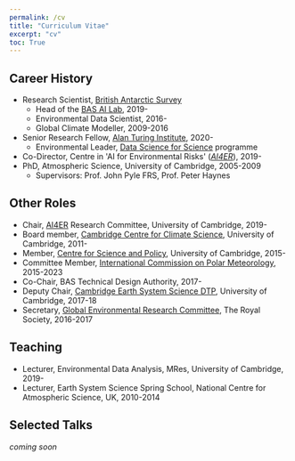 ```yaml
---
permalink: /cv
title: "Curriculum Vitae"
excerpt: "cv"
toc: True
---
```


## Career History
* Research Scientist, [British Antarctic Survey](http://www.bas.ac.uk)
    * Head of the [BAS AI Lab](http://www.bas.ac.uk/ai), 2019-
    * Environmental Data Scientist, 2016-
    * Global Climate Modeller, 2009-2016
* Senior Research Fellow, [Alan Turing Institute](https://www.turing.ac.uk/), 2020-
    * Environmental Leader, [Data Science for Science](https://www.turing.ac.uk/research/research-programmes/data-science-science) programme
* Co-Director, Centre in 'AI for Environmental Risks' ([_AI4ER_](https://ai4er-cdt.esc.cam.ac.uk/)), 2019-
* PhD, Atmospheric Science, University of Cambridge, 2005-2009
    * Supervisors: Prof. John Pyle FRS, Prof. Peter Haynes

## Other Roles
* Chair, [AI4ER](https://ai4er-cdt.esc.cam.ac.uk/) Research Committee, University of Cambridge, 2019-
* Board member, [Cambridge Centre for Climate Science](https://www.climatescience.cam.ac.uk/), University of Cambridge, 2011-
* Member, [Centre for Science and Policy](http://www.csap.cam.ac.uk/about-csap/people/our-network/), University of Cambridge, 2015-
* Committee Member, [International Commission on Polar Meteorology](http://www.icpm-iamas.aq/), 2015-2023
* Co-Chair, BAS Technical Design Authority, 2017-
* Deputy Chair, [Cambridge Earth System Science DTP](http://essdtp.esc.cam.ac.uk/), University of Cambridge, 2017-18 
* Secretary, [Global Environmental Research Committee](https://royalsociety.org/topics-policy/energy-environment-climate/global-environmental-research-committee/), The Royal Society, 2016-2017

## Teaching
* Lecturer, Environmental Data Analysis, MRes, University of Cambridge, 2019-
* Lecturer, Earth System Science Spring School, National Centre for Atmospheric Science, UK, 2010-2014

## Selected Talks
_coming soon_